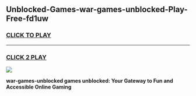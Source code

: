 
## Unblocked-Games-war-games-unblocked-Play-Free-fd1uw
<h3>
<a href="https://premium76.site?title=war-games-unblocked&ref=09A">CLICK TO PLAY</a></h3>
<hr>

<h3>
<a href="https://premium76.site?title=war-games-unblocked&ref=09A">CLICK 2 PLAY</a>
  
</h3>

<a href="https://premium76.site?title=war-games-unblocked&ref=09A"><img src="https://clearcache.store/games.png"></a>


**war-games-unblocked games unblocked: Your Gateway to Fun and Accessible Online Gaming**
